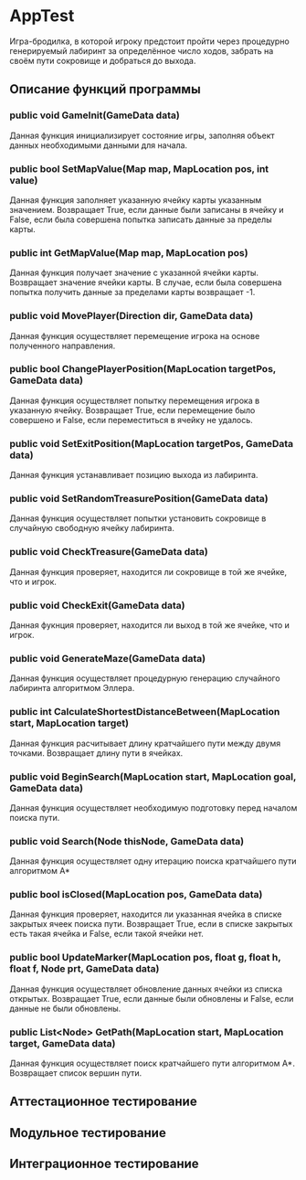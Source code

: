 # AppTest
Игра-бродилка, в которой игроку предстоит пройти через процедурно генерируемый лабиринт за определённое число ходов, забрать на своём пути сокровище и добраться до выхода.

## Описание функций программы
### public void GameInit(GameData data)
Данная функция инициализирует состояние игры, заполняя объект данных необходимыми данными для начала.
### public bool SetMapValue(Map map, MapLocation pos, int value)
Данная функция заполняет указанную ячейку карты указанным значением. Возвращает True, если данные были записаны в ячейку и False, если была совершена попытка записать данные за пределы карты.
### public int GetMapValue(Map map, MapLocation pos)
Данная функция получает значение с указанной ячейки карты. Возвращает значение ячейки карты. В случае, если была совершена попытка получить данные за пределами карты возвращает -1.
### public void MovePlayer(Direction dir, GameData data)
Данная функция осуществляет перемещение игрока на основе полученного направления.
### public bool ChangePlayerPosition(MapLocation targetPos, GameData data)
Данная функция осуществляет попытку перемещения игрока в указанную ячейку. Возвращает True, если перемещение было совершено и False, если переместиться в ячейку не удалось.
### public void SetExitPosition(MapLocation targetPos, GameData data)
Данная функция устанавливает позицию выхода из лабиринта.
### public void SetRandomTreasurePosition(GameData data)
Данная функция осуществляет попытки установить сокровище в случайную свободную ячейку лабиринта.
### public void CheckTreasure(GameData data)
Данная функция проверяет, находится ли сокровище в той же ячейке, что и игрок.
### public void CheckExit(GameData data)
Данная фукнция проверяет, находится ли выход в той же ячейке, что и игрок.
### public void GenerateMaze(GameData data)
Данная функция осуществляет процедурную генерацию случайного лабиринта алгоритмом Эллера.
### public int CalculateShortestDistanceBetween(MapLocation start, MapLocation target)
Данная функция расчитывает длину кратчайшего пути между двумя точками. Возвращает длину пути в ячейках.
### public void BeginSearch(MapLocation start, MapLocation goal, GameData data)
Данная функция осуществляет необходимую подготовку перед началом поиска пути.
### public void Search(Node thisNode, GameData data)
Данная функция осуществляет одну итерацию поиска кратчайшего пути алгоритмом A*
### public bool isClosed(MapLocation pos, GameData data)
Данная функция проверяет, находится ли указанная ячейка в списке закрытых ячеек поиска пути. Возвращает True, если в списке закрытых есть такая ячейка и False, если такой ячейки нет.
### public bool UpdateMarker(MapLocation pos, float g, float h, float f, Node prt, GameData data)
Данная функция осуществляет обновление данных ячейки из списка открытых. Возвращает True, если данные были обновлены и False, если данные не были обновлены.
### public List\<Node> GetPath(MapLocation start, MapLocation target, GameData data)
Данная функция осуществляет поиск кратчайшего пути алгоритмом A*. Возвращает список вершин пути.


## Аттестационное тестирование

## Модульное тестирование

## Интеграционное тестирование
